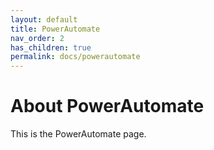 ```yaml
---
layout: default
title: PowerAutomate
nav_order: 2
has_children: true
permalink: docs/powerautomate
---
```


# About PowerAutomate
This is the PowerAutomate page.
